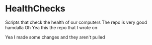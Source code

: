 # HealthChecks
Scripts that check the health of our computers
The repo is very good hamdalla
Oh Yea this the repo that I wrote on

Yea I made some changes and they aren't pulled
